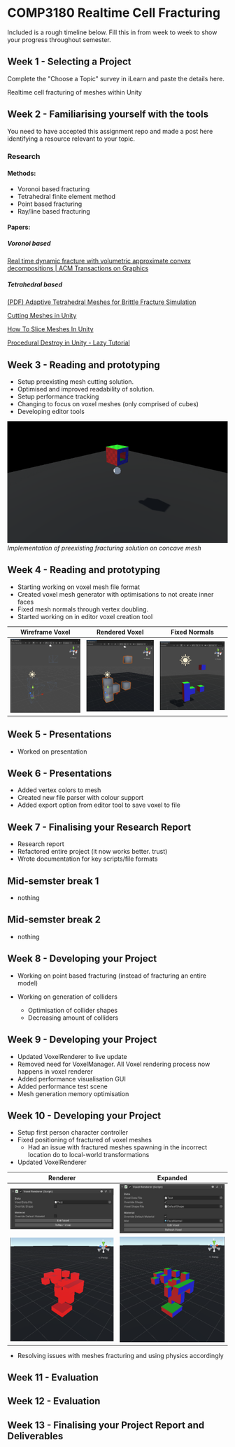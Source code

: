 # COMP3180 Realtime Cell Fracturing

Included is a rough timeline below. Fill this in from week to week to show your progress throughout semester.

## Week 1 - Selecting a Project

Complete the "Choose a Topic" survey in iLearn and paste the details here.

Realtime cell fracturing of meshes within Unity

## Week 2 - Familiarising yourself with the tools

You need to have accepted this assignment repo and made a post here identifying a resource relevant to your topic.

### Research
#### Methods:

- Voronoi based fracturing
- Tetrahedral finite element method
- Point based fracturing
- Ray/line based fracturing

#### Papers:

##### Voronoi based

[](https://www.diva-portal.org/smash/get/diva2:1452512/FULLTEXT02)

[](https://dspace5.zcu.cz/bitstream/11025/29529/1/Domaradzki.pdf)

[](https://www.atlantis-press.com/article/25867858.pdf)

[Real time dynamic fracture with volumetric approximate convex decompositions | ACM Transactions on Graphics](https://dl.acm.org/doi/epdf/10.1145/2461912.2461934)

##### Tetrahedral based

[(PDF) Adaptive Tetrahedral Meshes for Brittle Fracture Simulation](https://www.researchgate.net/publication/262488595_Adaptive_Tetrahedral_Meshes_for_Brittle_Fracture_Simulation)

[](https://ieeexplore.ieee.org/abstract/document/4069244)

[Cutting Meshes in Unity](https://youtu.be/1UsuZsaUUng)

[How To Slice Meshes In Unity](https://youtu.be/BVCNDUcnE1o)

[Procedural Destroy in Unity - Lazy Tutorial](https://youtu.be/VwGiwDLQ40A)


## Week 3 - Reading and prototyping

- Setup preexisting mesh cutting solution.
- Optimised and improved readability of solution.
- Setup performance tracking
- Changing to focus on voxel meshes (only comprised of cubes)
- Developing editor tools

![Fracturing Cube](Documentation/week3.gif)  
*Implementation of preexisting fracturing solution on concave mesh*

## Week 4 - Reading and prototyping
- Starting working on voxel mesh file format
- Created voxel mesh generator with optimisations to not create inner faces
- Fixed mesh normals through vertex doubling.
- Started working on in editor voxel creation tool

Wireframe Voxel | Rendered Voxel | Fixed Normals
:-----:|:-----:|:------:
![Wireframe Voxels](Documentation/Week4-GenerateVoxWireframe.PNG) | ![Voxel](Documentation/Week4-GeneratedVox.PNG) | ![Fixed Normals](Documentation/week4-fixednormals.PNG)

## Week 5 - Presentations
- Worked on presentation

## Week 6 - Presentations
- Added vertex colors to mesh
- Created new file parser with colour support
- Added export option from editor tool to save voxel to file

## Week 7 - Finalising your Research Report
- Research report
- Refactored entire project (it now works better. trust)
- Wrote documentation for key scripts/file formats

## Mid-semster break 1
- nothing

## Mid-semster break 2
- nothing

## Week 8 - Developing your Project
- Working on point based fracturing (instead of fracturing an entire model)

- Working on generation of colliders
    - Optimisation of collider shapes
    - Decreasing amount of colliders

## Week 9 - Developing your Project
- Updated VoxelRenderer to live update
- Removed need for VoxelManager. All Voxel rendering process now happens in voxel renderer
- Added performance visualisation GUI
- Added performance test scene
- Mesh generation memory optimisation

## Week 10 - Developing your Project
- Setup first person character controller 
- Fixed positioning of fractured of voxel meshes
    - Had an issue with fractured meshes spawning in the incorrect location do to local-world transformations
- Updated VoxelRenderer  

 Renderer | Expanded 
:--------: | :--------:  
 ![Voxel Renderer](Documentation/VoxelRenderer.PNG) | ![Voxel Renderer Expanded](Documentation/VoxelRendererExpanded.PNG)  
![Renderer Object](Documentation/VoxelRendererObject.PNG) | ![Renderer Object Override](Documentation/VoxelRendererObjectOverride.PNG)  

- Resolving issues with meshes fracturing and using physics accordingly


## Week 11 - Evaluation

## Week 12 - Evaluation

## Week 13 - Finalising your Project Report and Deliverables

